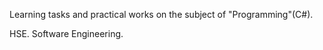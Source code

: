 Learning tasks and practical works on the subject of "Programming"(C#).

HSE. Software Engineering.
